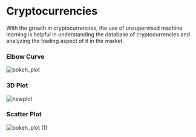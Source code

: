 # Cryptocurrencies
With the growth in cryptocurrencies, the use of unsupervised machine learning is helpful in understanding the database of cryptocurrencies and analyzing the trading aspect of it in the market.
### Elbow Curve
![bokeh_plot](https://user-images.githubusercontent.com/82242081/136250244-7ac70595-9f78-4aee-b809-4f3197cfdf44.png)
### 3D Plot
![newplot](https://user-images.githubusercontent.com/82242081/136250284-96f895c3-3b52-422b-bcf0-63cd0fb892e8.png)

### Scatter Plot
![bokeh_plot (1)](https://user-images.githubusercontent.com/82242081/136250319-8ac162d7-829e-406b-878b-37655dc03ee8.png)
